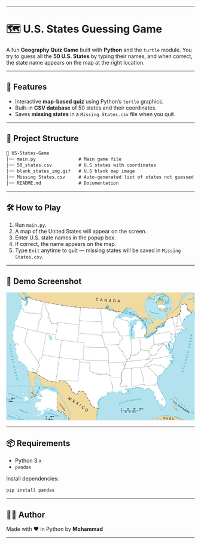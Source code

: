 
---

# 🗺️ U.S. States Guessing Game

A fun **Geography Quiz Game** built with **Python** and the `turtle` module.
You try to guess all the **50 U.S. States** by typing their names, and when correct, the state name appears on the map at the right location.

---

## 🚀 Features

* Interactive **map-based quiz** using Python’s `turtle` graphics.
* Built-in **CSV database** of 50 states and their coordinates.
* Saves **missing states** in a `Missing States.csv` file when you quit.

---

## 📂 Project Structure

```
📁 US-States-Game
│── main.py                # Main game file
│── 50_states.csv          # U.S states with coordinates
│── blank_states_img.gif   # U.S blank map image
│── Missing States.csv     # Auto-generated list of states not guessed
│── README.md              # Documentation
```

---

## 🛠️ How to Play

1. Run `main.py`.
2. A map of the United States will appear on the screen.
3. Enter U.S. state names in the popup box.
4. If correct, the name appears on the map.
5. Type `Exit` anytime to quit — missing states will be saved in `Missing States.csv`.

---

## 📸 Demo Screenshot

![US States](blank_states_img.gif)

---

## 📦 Requirements

* Python 3.x
* `pandas`

Install dependencies:

```bash
pip install pandas
```

---

## 🧑‍💻 Author

Made with ❤️ in Python by **Mohammad**

---
